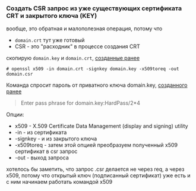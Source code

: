 ### Создать CSR запрос из уже существующих сертификата CRT и закрытого ключа (KEY)

вообще, это обратная и малополезная операция, потому что
* `domain.crt` тут уже готовый
* CSR - это "расходник" в  процессе создания CRT

скопирую `domain.key` и `domain.crt`, [созданные ранее](../4/) <br>

`# openssl x509 -in domain.crt -signkey domain.key -x509toreq -out domain.csr`

Команда спросит пароль от приватного ключа domain.key, [созданного ранее](../2/)<br>
> Enter pass phrase for domain.key:HardPass/2\*4<br>

Опции:<br>
* x509 - X.509 Certificate Data Management (display and signing) utility
* -in - из сертификата
* -signkey - и из закрытого ключа
* -x509toreq - затем этой опцией преобразуем полученный x509 сертификат в csr запрос
* -out - выход запроса

хотелось бы заметить, что запрос .csr делается не через req, а через x509, потому что открытый ключ (подписанный сертификат) уже есть и с ним начинаем работать командой x509
